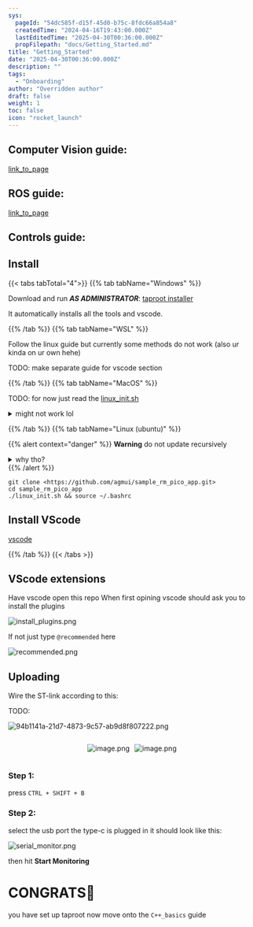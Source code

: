 ```yaml
---
sys:
  pageId: "54dc585f-d15f-45d0-b75c-8fdc66a854a8"
  createdTime: "2024-04-16T19:43:00.000Z"
  lastEditedTime: "2025-04-30T00:36:00.000Z"
  propFilepath: "docs/Getting_Started.md"
title: "Getting_Started"
date: "2025-04-30T00:36:00.000Z"
description: ""
tags:
  - "Onboarding"
author: "Overridden author"
draft: false
weight: 1
toc: false
icon: "rocket_launch"
---
```


## Computer Vision guide:

[link_to_page](86d45bc0-388b-4d26-8848-44f255f73d0e)

## ROS guide:

[link_to_page](3c76c1de-ec8f-46d6-8b0a-294005edc2d5)

## Controls guide:

## Install

{{< tabs tabTotal="4">}}
{{% tab tabName="Windows" %}}

Download and run _**AS ADMINISTRATOR**_: [taproot installer](https://github.com/Thornbots/TeachingFreshies/releases/tag/1.0)

It automatically installs all the tools and vscode.

{{% /tab %}}
{{% tab tabName="WSL" %}}

Follow the linux guide but currently some methods do not work (also ur kinda on ur own hehe)

TODO: make separate guide for vscode section

{{% /tab %}}
{{% tab tabName="MacOS" %}}

TODO: for now just read the [linux_init.sh](https://github.com/agmui/sample_rm_pico_app/blob/main/linux_init.sh)

<details>
<summary>might not work lol</summary>

`brew install libusb pkg-config`

Next install: [vscode](https://code.visualstudio.com/Download)

</details>

{{% /tab %}}
{{% tab tabName="Linux (ubuntu)" %}}

{{% alert context="danger" %}}
**Warning** do not update recursively
<details>
<summary>why tho?</summary>
There are some submodules that may go on for a while (like tinyusb) and I highly
recommend you don't need to get them.
If you want to see what submodules I update just look in `linux_init.sh`
</details>
{{% /alert %}}

```shell
git clone <https://github.com/agmui/sample_rm_pico_app.git>
cd sample_rm_pico_app
./linux_init.sh && source ~/.bashrc
```

## Install VScode

[vscode](https://code.visualstudio.com/Download)

{{% /tab %}}
{{< /tabs >}}

## VScode extensions

Have vscode open this repo
When first opining vscode should ask you to install the plugins

![install_plugins.png](https://prod-files-secure.s3.us-west-2.amazonaws.com/d518164a-d88e-44d1-a4ee-3adb3bd8bce0/89bd30f0-1825-4e77-867b-0a41ce370880/install_plugins.png?X-Amz-Algorithm=AWS4-HMAC-SHA256&X-Amz-Content-Sha256=UNSIGNED-PAYLOAD&X-Amz-Credential=ASIAZI2LB466UZO6X6MA%2F20250705%2Fus-west-2%2Fs3%2Faws4_request&X-Amz-Date=20250705T230805Z&X-Amz-Expires=3600&X-Amz-Security-Token=IQoJb3JpZ2luX2VjEEMaCXVzLXdlc3QtMiJGMEQCIFN0e3FhX0ybyXc0BoaUubKyLrwuez1iEnHIucBGXFXVAiBeaN8wlnmlrMdWgzR7D9g1no%2BGisdk4y4bGBG9Wq0dNSr%2FAwhMEAAaDDYzNzQyMzE4MzgwNSIMUt%2F2zcTmuLa4oWkyKtwDC9dgfL8sF4pwdRA5v6ZYZ2Ad8tTVH%2BBEwaeCEx8gfVJarjX2Bq%2FspBy9yfUtbjdebiIos0Esy4RcUqtLR4nVJyAJYlwZpnoz4IHVIDInOAV6HgFzzQPxT7nL0Fi4n10u9N9yU8BipzWVAyHamhd%2FTevM1HshUQKaE2XnZhjqb0FUG6rgwclUnqklQsqBznawB79HjySQAHyFlfUut%2BEwi9bfwswTuIMx%2FgEDhD0GeOQU3G1uxiOI2ep3FtPDQRCaaBF9t49ePemaQeF1xetbe82nYobqKQj6jpRyfqz%2BMLJJpR8iZdtq5dgTThUdBY0%2BrWilURmyn7WZ25Upb4bNeJ91Q1RYO3ak9OIttruwQmrzbOXGrR8lAFpiur4roKx6PRR8Zbhq%2FzKSgBXECOiahPdp1W8VMdVsl9HA7Uyz6%2FrJiGUAYr6YGqF4EgXjhQRjEQY5dZ2PfLngfeaiVtmOluxEkWf6h2RLSG2vS%2F1B52j9tCjB%2FahT9yKA23Zn%2FrUGs88GR%2B5FfrVq2d4oq3JgdtMBzSXf%2B%2B%2Fk%2Fyhzrwx5R1QD7hhfjT2HE9VpbR82b6RjXGQ08EyOkj9FXnlFbiDAgpwW8nQTyPZK5vaPgxzaDkcoy%2B4i2kiuNmktD%2FswgPSlwwY6pgGR9dEbzC%2F9fAzdmubGNC0OY6umITrDbrQPa%2F6%2Fgbq%2Budej8KT2McFYgf%2B5LSQZqoiLTYdZJNKpLBFkFqhhYVg3K3RfQqjZnKPIofOAGweVz74pYuiXhvK6kDK0dkLTogHPxsfFNu9mJx7UWjMvhymSflHsMrmTZlcB6oyMz8AmwUphyPGC2AcuGHprY0Gsat7i95aIgZQNfyigaUif4hbzV7LF1mQR&X-Amz-Signature=48baaf0de556d247f57c2bea80f6181080930321c0c7e3b5dbfc0563dba9fd2a&X-Amz-SignedHeaders=host&x-amz-checksum-mode=ENABLED&x-id=GetObject)

If not just type `@recommended` here  

![recommended.png](https://prod-files-secure.s3.us-west-2.amazonaws.com/d518164a-d88e-44d1-a4ee-3adb3bd8bce0/61e661e9-5d85-4dfc-be0d-8d2097a5e793/recommended.png?X-Amz-Algorithm=AWS4-HMAC-SHA256&X-Amz-Content-Sha256=UNSIGNED-PAYLOAD&X-Amz-Credential=ASIAZI2LB466UZO6X6MA%2F20250705%2Fus-west-2%2Fs3%2Faws4_request&X-Amz-Date=20250705T230805Z&X-Amz-Expires=3600&X-Amz-Security-Token=IQoJb3JpZ2luX2VjEEMaCXVzLXdlc3QtMiJGMEQCIFN0e3FhX0ybyXc0BoaUubKyLrwuez1iEnHIucBGXFXVAiBeaN8wlnmlrMdWgzR7D9g1no%2BGisdk4y4bGBG9Wq0dNSr%2FAwhMEAAaDDYzNzQyMzE4MzgwNSIMUt%2F2zcTmuLa4oWkyKtwDC9dgfL8sF4pwdRA5v6ZYZ2Ad8tTVH%2BBEwaeCEx8gfVJarjX2Bq%2FspBy9yfUtbjdebiIos0Esy4RcUqtLR4nVJyAJYlwZpnoz4IHVIDInOAV6HgFzzQPxT7nL0Fi4n10u9N9yU8BipzWVAyHamhd%2FTevM1HshUQKaE2XnZhjqb0FUG6rgwclUnqklQsqBznawB79HjySQAHyFlfUut%2BEwi9bfwswTuIMx%2FgEDhD0GeOQU3G1uxiOI2ep3FtPDQRCaaBF9t49ePemaQeF1xetbe82nYobqKQj6jpRyfqz%2BMLJJpR8iZdtq5dgTThUdBY0%2BrWilURmyn7WZ25Upb4bNeJ91Q1RYO3ak9OIttruwQmrzbOXGrR8lAFpiur4roKx6PRR8Zbhq%2FzKSgBXECOiahPdp1W8VMdVsl9HA7Uyz6%2FrJiGUAYr6YGqF4EgXjhQRjEQY5dZ2PfLngfeaiVtmOluxEkWf6h2RLSG2vS%2F1B52j9tCjB%2FahT9yKA23Zn%2FrUGs88GR%2B5FfrVq2d4oq3JgdtMBzSXf%2B%2B%2Fk%2Fyhzrwx5R1QD7hhfjT2HE9VpbR82b6RjXGQ08EyOkj9FXnlFbiDAgpwW8nQTyPZK5vaPgxzaDkcoy%2B4i2kiuNmktD%2FswgPSlwwY6pgGR9dEbzC%2F9fAzdmubGNC0OY6umITrDbrQPa%2F6%2Fgbq%2Budej8KT2McFYgf%2B5LSQZqoiLTYdZJNKpLBFkFqhhYVg3K3RfQqjZnKPIofOAGweVz74pYuiXhvK6kDK0dkLTogHPxsfFNu9mJx7UWjMvhymSflHsMrmTZlcB6oyMz8AmwUphyPGC2AcuGHprY0Gsat7i95aIgZQNfyigaUif4hbzV7LF1mQR&X-Amz-Signature=ff6111d38258cad56d3097b353db6517cc4692c940b9ba699dfa02b2eab7f0d2&X-Amz-SignedHeaders=host&x-amz-checksum-mode=ENABLED&x-id=GetObject)

## Uploading

Wire the ST-link according to this:

TODO:

![94b1141a-21d7-4873-9c57-ab9d8f807222.png](https://prod-files-secure.s3.us-west-2.amazonaws.com/d518164a-d88e-44d1-a4ee-3adb3bd8bce0/e5fad17d-ab82-4300-9f4c-505ab4b1202c/94b1141a-21d7-4873-9c57-ab9d8f807222.png?X-Amz-Algorithm=AWS4-HMAC-SHA256&X-Amz-Content-Sha256=UNSIGNED-PAYLOAD&X-Amz-Credential=ASIAZI2LB466UZO6X6MA%2F20250705%2Fus-west-2%2Fs3%2Faws4_request&X-Amz-Date=20250705T230805Z&X-Amz-Expires=3600&X-Amz-Security-Token=IQoJb3JpZ2luX2VjEEMaCXVzLXdlc3QtMiJGMEQCIFN0e3FhX0ybyXc0BoaUubKyLrwuez1iEnHIucBGXFXVAiBeaN8wlnmlrMdWgzR7D9g1no%2BGisdk4y4bGBG9Wq0dNSr%2FAwhMEAAaDDYzNzQyMzE4MzgwNSIMUt%2F2zcTmuLa4oWkyKtwDC9dgfL8sF4pwdRA5v6ZYZ2Ad8tTVH%2BBEwaeCEx8gfVJarjX2Bq%2FspBy9yfUtbjdebiIos0Esy4RcUqtLR4nVJyAJYlwZpnoz4IHVIDInOAV6HgFzzQPxT7nL0Fi4n10u9N9yU8BipzWVAyHamhd%2FTevM1HshUQKaE2XnZhjqb0FUG6rgwclUnqklQsqBznawB79HjySQAHyFlfUut%2BEwi9bfwswTuIMx%2FgEDhD0GeOQU3G1uxiOI2ep3FtPDQRCaaBF9t49ePemaQeF1xetbe82nYobqKQj6jpRyfqz%2BMLJJpR8iZdtq5dgTThUdBY0%2BrWilURmyn7WZ25Upb4bNeJ91Q1RYO3ak9OIttruwQmrzbOXGrR8lAFpiur4roKx6PRR8Zbhq%2FzKSgBXECOiahPdp1W8VMdVsl9HA7Uyz6%2FrJiGUAYr6YGqF4EgXjhQRjEQY5dZ2PfLngfeaiVtmOluxEkWf6h2RLSG2vS%2F1B52j9tCjB%2FahT9yKA23Zn%2FrUGs88GR%2B5FfrVq2d4oq3JgdtMBzSXf%2B%2B%2Fk%2Fyhzrwx5R1QD7hhfjT2HE9VpbR82b6RjXGQ08EyOkj9FXnlFbiDAgpwW8nQTyPZK5vaPgxzaDkcoy%2B4i2kiuNmktD%2FswgPSlwwY6pgGR9dEbzC%2F9fAzdmubGNC0OY6umITrDbrQPa%2F6%2Fgbq%2Budej8KT2McFYgf%2B5LSQZqoiLTYdZJNKpLBFkFqhhYVg3K3RfQqjZnKPIofOAGweVz74pYuiXhvK6kDK0dkLTogHPxsfFNu9mJx7UWjMvhymSflHsMrmTZlcB6oyMz8AmwUphyPGC2AcuGHprY0Gsat7i95aIgZQNfyigaUif4hbzV7LF1mQR&X-Amz-Signature=72443ef35ae20fd032b32a5b9ce037080b30f2e037a8c08d8fa949ce030c8a0d&X-Amz-SignedHeaders=host&x-amz-checksum-mode=ENABLED&x-id=GetObject)

<div style="display: flex;flex-direction: row; column-gap:10px; max-width: 630px;justify-content: center;">
<div>

![image.png](https://prod-files-secure.s3.us-west-2.amazonaws.com/d518164a-d88e-44d1-a4ee-3adb3bd8bce0/210ecb78-1116-4d7b-b9b7-2292f66fa2c2/image.png?X-Amz-Algorithm=AWS4-HMAC-SHA256&X-Amz-Content-Sha256=UNSIGNED-PAYLOAD&X-Amz-Credential=ASIAZI2LB466WPQLBM63%2F20250705%2Fus-west-2%2Fs3%2Faws4_request&X-Amz-Date=20250705T230806Z&X-Amz-Expires=3600&X-Amz-Security-Token=IQoJb3JpZ2luX2VjEEMaCXVzLXdlc3QtMiJHMEUCIQDF709%2BolWvqMsySWS4hfTEtiTvnidW1KU%2BcjoaXdJD1QIgKde3bWKF40NDVL5vzZDFU55Pzaay9T8jf21zXkTUMIMq%2FwMITBAAGgw2Mzc0MjMxODM4MDUiDGeUBN8inAJPQobAFyrcA4depFQ1v902t3UH69FrHVItgGsx5MagacBvFhvQdGa1ncRxYIORDUNdjpjgBZvEz6xnOO7SlkbxoZUIIO8GDBvec7GadxDmuF0ac2uIXvM27cKoUU9JiuaUEgkmBtT0xaytHccS0lGoIjvL2dBXHcdcAZq%2FkzndB0qvRAhoCu2sfM%2BlphrVUbWMIuvReWzWqo%2BvRvQ6eOkHSp2MOOtnRGuCVRX07RW0cR%2BdPTItUzNwKxcLxpEyAgN8QJ5tv2C9ToH4WdU9WtJYVeMgMyKjO5L%2FPJSovJEuu5DJWNtcDu4gqXlIqPgzr4JxAd%2Bq3cyFzDWq4gyLHftrpQ9SGmwH9szw46mQrsWmVxzo21p0kRmAi4dxwSFGIP1hvFHzw4ct38XlL8TQVdIV4bc958NCzqN3aIutVFz7ng6aMN%2BXRqPSYlHe4Xs9UJVtUFCOZ%2F6rILfNHijJ3mHNdlbETRGM7V%2FckeqfQeNH9sjguwidpavI2HOZ5P5Gd0kPKDN%2BFy%2FPsixw3L7Pga02dNw3OF2kdFbMT6JqwE3%2BGMVZH9Edl8fbhOsEfikJhcJfmovpcqJHIi2MV2VzzWPOZu15i0YEBr9T40VghWzE3xdPyDQcQIIyXYFwqdjF%2Ft07K0DmMPbxpcMGOqUBNdNw2RED6JLqm%2BZhGvZrSbb0VVxyY0Dz7APhYX9rXiHDo%2FDDEcU6Ul8EzdYe2AhwdNtFe5mOFK1kgGy0%2FHJB%2B8iNCEny4K0saJuQ6dyHAaHsFUVNmQJPxgzLyCWUtax73hjMSo5alefdbz17OFhqWkjSQMycN3UUykzjnBDm2kxNFpQeBbRICr21FLD5AsZIR4kXuY%2Bf4%2BD3O37x014SPsVgYi4G&X-Amz-Signature=4b0a9ad897d4757ba247da13bcc2ad5bc714aa9ee0ab08e985588b3719c32863&X-Amz-SignedHeaders=host&x-amz-checksum-mode=ENABLED&x-id=GetObject)

</div>
<div>

![image.png](https://prod-files-secure.s3.us-west-2.amazonaws.com/d518164a-d88e-44d1-a4ee-3adb3bd8bce0/33a0fd0f-8ca6-4a86-8e09-26e95ded1fff/image.png?X-Amz-Algorithm=AWS4-HMAC-SHA256&X-Amz-Content-Sha256=UNSIGNED-PAYLOAD&X-Amz-Credential=ASIAZI2LB466VP67BACO%2F20250705%2Fus-west-2%2Fs3%2Faws4_request&X-Amz-Date=20250705T230806Z&X-Amz-Expires=3600&X-Amz-Security-Token=IQoJb3JpZ2luX2VjEEMaCXVzLXdlc3QtMiJHMEUCIB8ySDNTr%2FYV2fOF3TWm10YF2%2B6bpVqKc1GxF1jfEs3gAiEA%2BXuT3S%2BoarjOxSTuhDyP7wr5uGTq2eQbRxjWNUIFIUUq%2FwMITBAAGgw2Mzc0MjMxODM4MDUiDNmEuIMYOcTW%2Fjf6kSrcA6zHVDF5nOIq1u860qZHk%2FHMZjvaQrX%2FLYgn2FRz63%2FL7hLJCzGt6I%2F2AG5A9NRpr88Cwk%2B4cYUufcY5wUdasT5T8kMWgT4QUrvuaY5DVbaiEQ4nKz2o3RmzmciQCd13RVrG4zKzjLpMrVUANl5sBmnpES7RZdt1T02clkFqGrX2Ar%2FEcte2ekb7SLugt%2BftQG3OdTlVzW3Q73z8If3u7VzRBNJE4a3T%2F8lBIr1OQ0WRr7FngeVEm4p1n1C7yflDH%2FmT2N0um6JvSWoGrTOxJPtsGOBsJfJaXb7uieonjUGRlSJ6gYOWlCGLWt1dAt89GmVqo35adllUbX%2F6FiPpgYsUEtjCud8HjaLXM0PTOP2L3WhKdjcLwfJhhcXjUjxX4%2Fr9xzsQtkRF6sKG4a3DjeqKzcCQiMdIXBXnBm1QZPZvsd2JXteSljrtC7q%2FCKpVybdLVGp3hy0hjp4nwRyGEsHVKEl1m8Id6ZqwdkcuCF%2FpWpzY9Gge7wxcf%2BwkVRZEgrt9zx%2BZPnZTZnCv7NTt2i%2Ft6pQGkKSA4e32cuVtlE563DITiRHC2zeJULRAjnyH3nmk52s%2BXYMLvh9gx6QVJe9kZ%2Fh6xxay0IVlYEIzsdE%2FhXMklYwhE0h76GH%2FMKHppcMGOqUBVoiPe1NwJnDdxOt5VKDnMRuneYcF%2FLd9d8WTnK7fn5qQh3YftY7kEseOISgeRsiaWXcNQnqKX8TpoutxPzYYcUq6XluGK%2FRM%2FPNyH10rfSveEimpE6h1w%2BfA%2F0lFXoJoYQUTAImrybNyLgdb4zsdf0L2TbRl0Oz42upa7nPcG945osWYbwqDoDCE380t3DcBGiVDHHTeYxcwjmh1g1QgH41zz6zk&X-Amz-Signature=eb785970e9ecaf0c9ae58137d3b30b6af02f2439c88e5bd583212236d9e8c21f&X-Amz-SignedHeaders=host&x-amz-checksum-mode=ENABLED&x-id=GetObject)

</div>
</div>

### Step 1:

press `CTRL + SHIFT + B`

### Step 2:

select the usb port the type-c is plugged in it should look like this:

![serial_monitor.png](https://prod-files-secure.s3.us-west-2.amazonaws.com/d518164a-d88e-44d1-a4ee-3adb3bd8bce0/f03f4774-05d4-4393-b6a0-d5efb6d315ab/serial_monitor.png?X-Amz-Algorithm=AWS4-HMAC-SHA256&X-Amz-Content-Sha256=UNSIGNED-PAYLOAD&X-Amz-Credential=ASIAZI2LB466UZO6X6MA%2F20250705%2Fus-west-2%2Fs3%2Faws4_request&X-Amz-Date=20250705T230805Z&X-Amz-Expires=3600&X-Amz-Security-Token=IQoJb3JpZ2luX2VjEEMaCXVzLXdlc3QtMiJGMEQCIFN0e3FhX0ybyXc0BoaUubKyLrwuez1iEnHIucBGXFXVAiBeaN8wlnmlrMdWgzR7D9g1no%2BGisdk4y4bGBG9Wq0dNSr%2FAwhMEAAaDDYzNzQyMzE4MzgwNSIMUt%2F2zcTmuLa4oWkyKtwDC9dgfL8sF4pwdRA5v6ZYZ2Ad8tTVH%2BBEwaeCEx8gfVJarjX2Bq%2FspBy9yfUtbjdebiIos0Esy4RcUqtLR4nVJyAJYlwZpnoz4IHVIDInOAV6HgFzzQPxT7nL0Fi4n10u9N9yU8BipzWVAyHamhd%2FTevM1HshUQKaE2XnZhjqb0FUG6rgwclUnqklQsqBznawB79HjySQAHyFlfUut%2BEwi9bfwswTuIMx%2FgEDhD0GeOQU3G1uxiOI2ep3FtPDQRCaaBF9t49ePemaQeF1xetbe82nYobqKQj6jpRyfqz%2BMLJJpR8iZdtq5dgTThUdBY0%2BrWilURmyn7WZ25Upb4bNeJ91Q1RYO3ak9OIttruwQmrzbOXGrR8lAFpiur4roKx6PRR8Zbhq%2FzKSgBXECOiahPdp1W8VMdVsl9HA7Uyz6%2FrJiGUAYr6YGqF4EgXjhQRjEQY5dZ2PfLngfeaiVtmOluxEkWf6h2RLSG2vS%2F1B52j9tCjB%2FahT9yKA23Zn%2FrUGs88GR%2B5FfrVq2d4oq3JgdtMBzSXf%2B%2B%2Fk%2Fyhzrwx5R1QD7hhfjT2HE9VpbR82b6RjXGQ08EyOkj9FXnlFbiDAgpwW8nQTyPZK5vaPgxzaDkcoy%2B4i2kiuNmktD%2FswgPSlwwY6pgGR9dEbzC%2F9fAzdmubGNC0OY6umITrDbrQPa%2F6%2Fgbq%2Budej8KT2McFYgf%2B5LSQZqoiLTYdZJNKpLBFkFqhhYVg3K3RfQqjZnKPIofOAGweVz74pYuiXhvK6kDK0dkLTogHPxsfFNu9mJx7UWjMvhymSflHsMrmTZlcB6oyMz8AmwUphyPGC2AcuGHprY0Gsat7i95aIgZQNfyigaUif4hbzV7LF1mQR&X-Amz-Signature=737d966a5cb5ee14f8650777d8db628f3c5147dad65adcc34d9f0c5e7285793d&X-Amz-SignedHeaders=host&x-amz-checksum-mode=ENABLED&x-id=GetObject)

then hit **Start Monitoring**

# CONGRATS🎉

you have set up taproot now move onto the `C++_basics` guide
